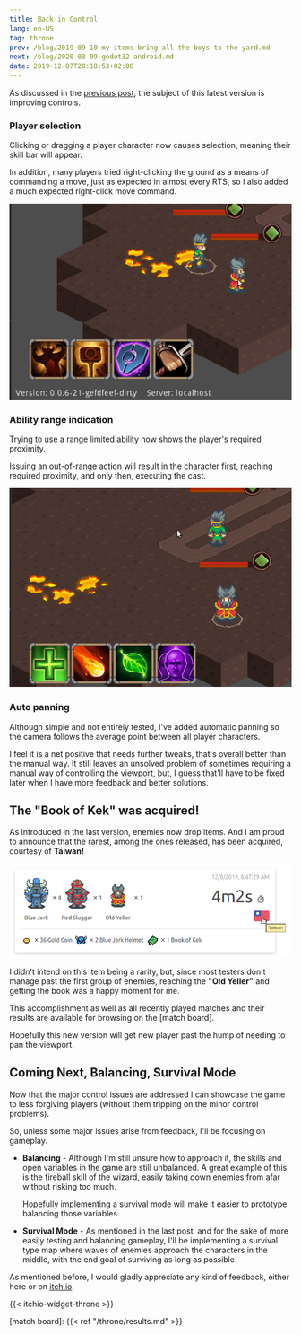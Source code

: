 ```yaml
---
title: Back in Control
lang: en-US
tag: throne
prev: /blog/2019-09-10-my-items-bring-all-the-boys-to-the-yard.md
next: /blog/2020-03-09-godot32-android.md
date: 2019-12-07T20:18:53+02:00
---
```


As discussed in the [previous post], the subject of this latest version is
improving controls.


### Player selection

Clicking or dragging a player character now causes selection, meaning their
skill bar will appear.

In addition, many players tried right-clicking the ground as a means of
commanding a move, just as expected in almost every RTS, so I also added a
much expected right-click move command.

![Selection on click and right-click moving](./img/selection_moving_rightclick.gif)


### Ability range indication

Trying to use a range limited ability now shows the player's required proximity.

Issuing an out-of-range action will result in the character first, reaching
required proximity, and only then, executing the cast.

![Out of range commands](./img/out_of_range.gif)


### Auto panning

Although simple and not entirely tested, I've added automatic panning so the
camera follows the average point between all player characters.

I feel it is a net positive that needs further tweaks, that's overall better
than the manual way. It still leaves an unsolved problem of sometimes requiring
a manual way of controlling the viewport, but, I guess that'll have to be fixed
later when I have more feedback and better solutions.


## The "Book of Kek" was acquired!

As introduced in the last version, enemies now drop items.
And I am proud to announce that the rarest, among the ones released, has been
acquired, courtesy of **Taiwan!**

![Taiwan gets Book of Kek](./img/taiwan_book_of_kek.png)

I didn't intend on this item being a rarity, but, since most testers don't manage
past the first group of enemies, reaching the **"Old Yeller"** and getting the
book was a happy moment for me.

This accomplishment as well as all recently played matches and their results are
available for browsing on the [match board].

Hopefully this new version will get new player past the hump of needing to pan
the viewport.


## Coming Next, Balancing, Survival Mode

Now that the major control issues are addressed I can showcase the game to
less forgiving players (without them tripping on the minor control problems).

So, unless some major issues arise from feedback, I'll be focusing on gameplay.

* **Balancing** - Although I'm still unsure how to approach it, the skills and
  open variables in the game are still unbalanced. A great example of this is
  the fireball skill of the wizard, easily taking down enemies from afar without
  risking too much.

  Hopefully implementing a survival mode will make it easier to prototype
  balancing those variables.

* **Survival Mode** - As mentioned in the last post, and for the sake of more
  easily testing and balancing gameplay, I'll be implementing a survival type
  map where waves of enemies approach the characters in the middle, with the end
  goal of surviving as long as possible.

As mentioned before, I would gladly appreciate any kind of feedback, either here
or on [itch.io](https://mastern2k3.itch.io/tom).

{{< itchio-widget-throne >}}

[previous post]: ./2019-09-10-my-items-bring-all-the-boys-to-the-yard.md
[match board]:   {{< ref "/throne/results.md" >}}
